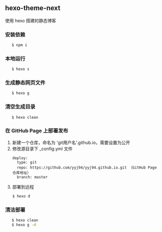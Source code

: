 ## hexo-theme-next
使用 hexo 搭建的静态博客

### 安装依赖
```bash
   $ npm i
```

### 本地运行
```bash
   $ hexo s
```

### 生成静态网页文件
```bash
   $ hexo g
```

### 清空生成目录
```bash
   $ hexo clean
```

### 在 GitHub Page 上部署发布
1. 新建一个仓库，命名为 'git用户名'.github.io，需要设置为公开
2. 修改源目录下 _config.yml 文件  
    ```
   deploy:
      type: git
      repo: https://github.com/yyj94/yyj94.github.io.git （GitHub Page 仓库地址）
      branch: master
   ```
3. 部署到远程
   ```bash
   $ hexo d
   ```

### 清洁部署
```bash
   $ hexo clean
   $ hexo g -d
```